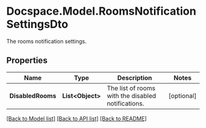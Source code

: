 # Docspace.Model.RoomsNotificationSettingsDto
The rooms notification settings.

## Properties

Name | Type | Description | Notes
------------ | ------------- | ------------- | -------------
**DisabledRooms** | **List&lt;Object&gt;** | The list of rooms with the disabled notifications. | [optional] 

[[Back to Model list]](../README.md#documentation-for-models) [[Back to API list]](../README.md#documentation-for-api-endpoints) [[Back to README]](../README.md)

